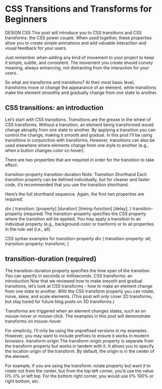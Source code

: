 # CSS Transitions and Transforms for Beginners

DESIGN  CSS
This post will introduce you to CSS transitions and CSS transforms:
the CSS power couple. When used together, these properties allow you to create simple animations and add valuable interaction and visual feedback for your users.

Just remember when adding any kind of movement to your project to keep it simple,
subtle, and consistent. The movement you create should convey meaning, always enhancing, not distracting from the interaction for your users.

So what are transforms and transitions? At their most basic level,
transforms move or change the appearance of an element, while transitions make the element smoothly and gradually change from one state to another.

## CSS transitions: an introduction
Let’s start with CSS transitions.
Transitions are the grease in the wheel of CSS transforms.
Without a transition, an element being transformed would change abruptly from one state to another.
By applying a transition you can control the change, making it smooth and gradual.
In this post I’ll be using transitions in conjunction with transforms. However, transitions can also be used elsewhere where elements change from one style to another (e.g., when a button changes color on hover).

There are two properties that are required in order for the transition to take effect:

transition-property
transition-duration
Note: Transition Shorthand
Each transition property can be defined individually, but for cleaner and faster code, it’s recommended that you use the transition shorthand.

Here’s the full shorthand sequence. Again, the first two properties are required.


div {
  transition: [property] [duration] [timing-function] [delay];
}
transition-property (required)
The transition-property specifies the CSS property where the transition will be applied. You may apply a transition to an individual property (e.g., background-color or tranform) or to all properties in the rule-set (i.e., all).

CSS syntax examples for transition-property
div {
  transition-property: all;
  transition-property: transform;
}
## transition-duration (required)
The transition-duration property specifies the time span of the transition. You can specify in seconds or milliseconds.
CSS transforms: an introduction
Now that we reviewed how to make smooth and gradual transitions,
let’s look at CSS transforms - how to make an element change from one state to another.
With the CSS transform property you can rotate, move, skew, and scale elements.
(This post will only cover 2D transforms, but stay tuned for future blog posts on 3D transforms.)

Transforms are triggered when an element changes states,
such as on mouse-hover or mouse-click. The examples in this post will demonstrate transforms on mouse-hover.

For simplicity, I’ll only be using the unprefixed versions in my examples.
However, you may want to include prefixes to ensure it works in modern browsers.
transform-origin
The transform-origin property is separate from the transform property but works in tandem with it.
It allows you to specify the location origin of the transform. By default, the origin is in the center of the element.

For example, if you are using the transform: rotate property but want it to rotate not from the center,
but from the top left corner, you’d use the value 0% 0% or left top.
For the bottom right corner, you would use 0% 100% or right bottom, etc.

